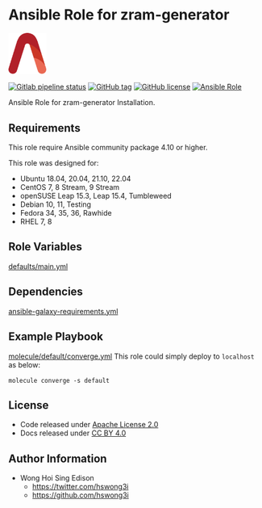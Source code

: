 # Ansible Role for zram-generator

<img src="/alvistack.svg" width="75" alt="AlviStack">

[![Gitlab pipeline status](https://img.shields.io/gitlab/pipeline/alvistack/ansible-role-zram_generator/master)](https://gitlab.com/alvistack/ansible-role-zram_generator/-/pipelines)
[![GitHub tag](https://img.shields.io/github/tag/alvistack/ansible-role-zram_generator.svg)](https://github.com/alvistack/ansible-role-zram_generator/tags)
[![GitHub license](https://img.shields.io/github/license/alvistack/ansible-role-zram_generator.svg)](https://github.com/alvistack/ansible-role-zram_generator/blob/master/LICENSE)
[![Ansible Role](https://img.shields.io/badge/galaxy-alvistack.zram_generator-blue.svg)](https://galaxy.ansible.com/alvistack/zram_generator)

Ansible Role for zram-generator Installation.

## Requirements

This role require Ansible community package 4.10 or higher.

This role was designed for:

  - Ubuntu 18.04, 20.04, 21.10, 22.04
  - CentOS 7, 8 Stream, 9 Stream
  - openSUSE Leap 15.3, Leap 15.4, Tumbleweed
  - Debian 10, 11, Testing
  - Fedora 34, 35, 36, Rawhide
  - RHEL 7, 8

## Role Variables

[defaults/main.yml](defaults/main.yml)

## Dependencies

[ansible-galaxy-requirements.yml](ansible-galaxy-requirements.yml)

## Example Playbook

[molecule/default/converge.yml](molecule/default/converge.yml) This role could simply deploy to `localhost` as below:

    molecule converge -s default

## License

  - Code released under [Apache License 2.0](LICENSE)
  - Docs released under [CC BY 4.0](http://creativecommons.org/licenses/by/4.0/)

## Author Information

  - Wong Hoi Sing Edison
      - <https://twitter.com/hswong3i>
      - <https://github.com/hswong3i>

